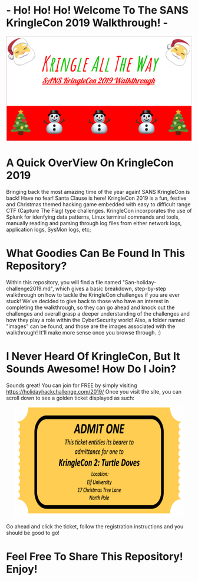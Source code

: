 #                                       - Ho! Ho! Ho! Welcome To The SANS KringleCon 2019 Walkthrough! -
![]( images/README.png)
# A Quick OverView On KringleCon 2019
   Bringing back the most amazing time of the year again! SANS KringleCon is back! Have no fear! Santa Clause is here! 
   KringleCon 2019 is a fun, festive and Christmas themed hacking game embedded with easy to difficult range CTF (Capture The Flag) type challenges.
   KringleCon incorporates the use of Splunk for idenfying data patterns, Linux terminal commands and tools, manually reading and parsing through log files from either network        logs, application logs, SysMon logs, etc;
   
 # What Goodies Can Be Found In This Repository?
   Within this repository, you will find a file named "San-holiday-challenge2019.md", which gives a basic breakdown, step-by-step walkthrough on how to tackle the KringleCon challenges if you are ever stuck! We've decided to give back to those who have an interest in completing the walkthrough, so they can go ahead and knock out the challenges and overall grasp a deeper understanding of the challenges and how they play a role within the CyberSecurity world! Also, a folder named "images" can be found, and those are the images associated with the walkthrough! It'll make more sense once you browse through. :)

# I Never Heard Of KringleCon, But It Sounds Awesome! How Do I Join?
   Sounds great! You can join for FREE by simply visiting 
   https://holidayhackchallenge.com/2019/
   Once you visit the site, you can scroll down to see a golden ticket displayed as such:
   
   <p align="center">
  <img width="460" height="300" src="images/goldenticket.PNG">
</p>
Go ahead and click the ticket, follow the registration instructions and you should be good to go!

# Feel Free To Share This Repository! Enjoy!
   
